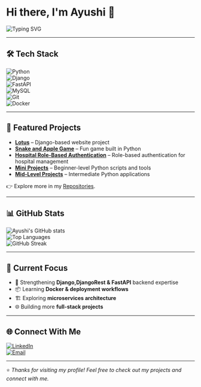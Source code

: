 # Hi there, I'm Ayushi 👋  

![Typing SVG](https://readme-typing-svg.demolab.com?font=Fira+Code&weight=600&size=24&pause=1000&color=F75C7E&width=600&lines=Python+Developer;Backend+Enthusiast;Django+Learner;Lifelong+Learner+🚀)

---

## 🛠️ Tech Stack  

![Python](https://img.shields.io/badge/Python-3776AB?style=for-the-badge&logo=python&logoColor=white)  
![Django](https://img.shields.io/badge/Django-092E20?style=for-the-badge&logo=django&logoColor=white)  
![FastAPI](https://img.shields.io/badge/FastAPI-009688?style=for-the-badge&logo=fastapi&logoColor=white)  
![MySQL](https://img.shields.io/badge/MySQL-005C84?style=for-the-badge&logo=mysql&logoColor=white)   
![Git](https://img.shields.io/badge/Git-F05032?style=for-the-badge&logo=git&logoColor=white)  
![Docker](https://img.shields.io/badge/Docker-2496ED?style=for-the-badge&logo=docker&logoColor=white)  

---

## 📂 Featured Projects  

- **[Lotus](https://github.com/AYUSHIPATEL123/lotus)** – Django-based website project  
- **[Snake and Apple Game](https://github.com/AYUSHIPATEL123/Snake-and-Apple-Game)** – Fun game built in Python  
- **[Hospital Role-Based Authentication](https://github.com/AYUSHIPATEL123/hospital-rolebased-authentication)** – Role-based authentication for hospital management  
- **[Mini Projects](https://github.com/AYUSHIPATEL123/mini-projects-python)** – Beginner-level Python scripts and tools  
- **[Mid-Level Projects](https://github.com/AYUSHIPATEL123/mid-level-projects-python)** – Intermediate Python applications  

👉 Explore more in my [Repositories](https://github.com/AYUSHIPATEL123?tab=repositories).

---

## 📊 GitHub Stats  

![Ayushi's GitHub stats](https://github-readme-stats.vercel.app/api?username=AYUSHIPATEL123&show_icons=true&theme=radical)  
![Top Languages](https://github-readme-stats.vercel.app/api/top-langs/?username=AYUSHIPATEL123&layout=compact&theme=radical)  
![GitHub Streak](https://streak-stats.demolab.com?user=AYUSHIPATEL123&theme=radical&hide_border=false)  

---

## 🎯 Current Focus  

- 🚀 Strengthening **Django,DjangoRest & FastAPI** backend expertise  
- 📦 Learning **Docker & deployment workflows**  
- 🏗️ Exploring **microservices architecture**  
- 🌐 Building more **full-stack projects**  

---

## 🌐 Connect With Me  


[![LinkedIn](https://img.shields.io/badge/LinkedIn-0A66C2?style=for-the-badge&logo=linkedin&logoColor=white)](https://www.linkedin.com/in/ayushipatel123)  
[![Email](https://img.shields.io/badge/Email-D14836?style=for-the-badge&logo=gmail&logoColor=white)](mailto:ayushi.devloper.work@gmail.com)   


---

⭐️ *Thanks for visiting my profile! Feel free to check out my projects and connect with me.*  




